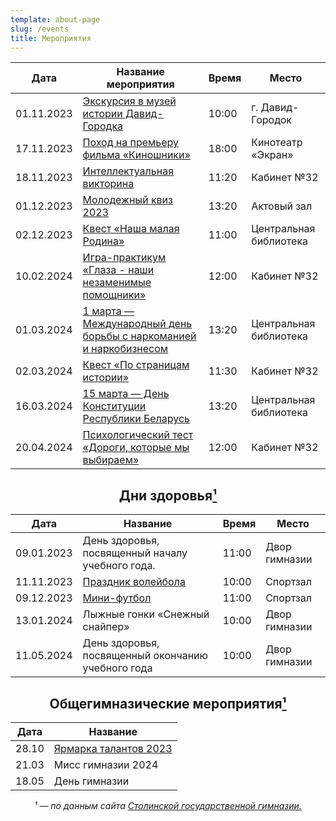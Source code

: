 ```yaml
---
template: about-page
slug: /events
title: Мероприятия
---
```

<center>
<table class="events">
<thead>
  <tr>
    <th class="tg-0pky">Дата</th>
    <th class="tg-0pky">Название мероприятия</th>
    <th class="tg-0pky">Время</th>
    <th class="tg-0pky">Место</th>
  </tr>
</thead>
<tbody>
  <tr>
    <td class="tg-0pky">01.11.2023</td>
    <td class="tg-0pky"><a href="https://blog-10a.netlify.app/museum-david" target="_blank" rel="noopener noreferrer">Экскурсия в музей истории Давид-Городка</a></td>
    <td class="tg-0pky">10:00</td>
    <td class="tg-0pky">г. Давид-Городок</td>
  </tr>
  <tr>
    <td class="tg-0pky">17.11.2023</td>
    <td class="tg-0pky"><a href="https://blog-10a.netlify.app/cinema-k" target="_blank" rel="noopener noreferrer">Поход на премьеру фильма «Киношники»</a></td>
    <td class="tg-0pky">18:00</td>
    <td class="tg-0pky">Кинотеатр «Экран»</td>
  </tr>
<tr>
    <td class="tg-0lax">18.11.2023</td>
    <td class="tg-0lax"><a href="https://blog-10a.netlify.app/quiz" target="_blank" rel="noopener noreferrer">Интеллектуальная викторина</a></td>
    <td class="tg-0lax">11:20</td>
    <td class="tg-0lax">Кабинет №32</td>
  </tr>
<tr>
    <td class="tg-0lax">01.12.2023</td>
    <td class="tg-0lax"><a href="https://blog-10a.netlify.app/quiz-2023" target="_blank" rel="noopener noreferrer">Молодежный квиз 2023</a></td>
    <td class="tg-0lax">13:20</td>
    <td class="tg-0lax">Актовый зал</td>
  </tr>
  <tr>
    <td class="tg-0pky">02.12.2023</td>
    <td class="tg-0pky"><a href="https://blog-10a.netlify.app/bibliotheca/kvest" target="_blank" rel="noopener noreferrer">Квест «Наша малая Родина»</a></td>
    <td class="tg-0pky">11:00</td>
    <td class="tg-0pky">Центральная библиотека</td>
  </tr>
  <tr>
    <td class="tg-0lax">10.02.2024</td>
    <td class="tg-0lax"><a href="https://blog-10a.netlify.app/game-practice" target="_blank" rel="noopener noreferrer">Игра-практикум «Глаза - наши незаменимые помощники»</a></td>
    <td class="tg-0lax">12:00</td>
    <td class="tg-0lax">Кабинет №32</td>
  </tr>
 <tr>
    <td class="tg-0lax">01.03.2024</td>
    <td class="tg-0lax"><a href="https://blog-10a.netlify.app/bibliotheca/1-march" target="_blank" rel="noopener noreferrer">1 марта — Международный день борьбы с наркоманией и наркобизнесом
</td>
<td class="tg-0lax">13:20</td>
    <td class="tg-0lax">Центральная библиотека</td>
  </tr>
<tr>
    <td class="tg-0lax">02.03.2024</td>
    <td class="tg-0lax"><a href="https://blog-10a.netlify.app/pages-about-history" target="_blank" rel="noopener noreferrer">Квест «По страницам истории»</a></td>
    <td class="tg-0lax">11:30</td>
    <td class="tg-0lax">Кабинет №32</td>
  </tr>
    <tr>
    <td class="tg-0lax">16.03.2024</td>
    <td class="tg-0lax"><a href="https://blog-10a.netlify.app/Constitution-Day">15 марта — День Конституции Республики Беларусь</a></td>
    <td class="tg-0lax">13:20</td>
    <td class="tg-0lax">Центральная библиотека</td>
  </tr>
  <tr>
    <td class="tg-0lax">20.04.2024</td>
    <td class="tg-0lax"><a href="https://blog-10a.netlify.app/career-guidance-test">Психологический тест «Дороги, которые мы выбираем»</a></td>
    <td class="tg-0lax">12:00</td>
    <td class="tg-0lax">Кабинет №32</td>
  </tr>
</tbody>
</table>

<h2>Дни здоровья<a href="#cite-1">¹</a></h2>
<table class="events-health">
<thead>
  <tr>
    <th class="tg-0pky">Дата</th>
    <th class="tg-0pky">Название</th>
    <th class="tg-0pky">Время</th>
    <th class="tg-0pky">Место</th>
  </tr>
</thead>
<tbody>
  <tr>
    <td class="tg-0pky">09.01.2023</td>
    <td class="tg-acii">День здоровья, посвященный началу учебного года.</td>
    <td class="tg-xls6">11:00</td>
    <td class="tg-0pky">Двор гимназии</td>
  </tr>
  <tr>
    <td class="tg-0pky">11.11.2023</td>
    <td class="tg-acii"><a href="https://blog-10a.netlify.app/volleyball" target="_blank" rel="noopener noreferrer">Праздник волейбола</a></td>
    <td class="tg-xls6">10:00</td>
    <td class="tg-0pky">Спортзал</td>
  </tr>
  <tr>
    <td class="tg-0pky">09.12.2023</td>
    <td class="tg-acii"><a href="https://blog-10a.netlify.app/football-2023" target="_blank" rel="noopener noreferrer">Мини-футбол</a></td>
    <td class="tg-xls6">11:00</td>
    <td class="tg-0pky">Спортзал</td>
  </tr>
  <tr>
    <td class="tg-0pky">13.01.2024</td>
    <td class="tg-acii">Лыжные гонки «Снежный снайпер»</td>
    <td class="tg-xls6">10:00</td>
    <td class="tg-0pky">Двор гимназии</td>
  </tr>
  <tr>
    <td class="tg-0pky">11.05.2024</td>
    <td class="tg-acii">День здоровья, посвященный окончанию учебного года</td>
    <td class="tg-xls6">10:00</td>
    <td class="tg-0pky">Двор гимназии</td>
  </tr>
</tbody>
</table>

<h2>Общегимназические мероприятия<a href="#cite-1">¹</a></h2>

<center><table class="global-events">
<thead>
  <tr>
    <th class="tg-0lax">Дата</th>
    <th class="tg-0lax">Название</th>
  </tr>
</thead>
<tbody>
  <tr>
    <td class="tg-0lax">28.10</td>
    <td class="tg-0lax"><a href="https://blog-10a.netlify.app/yarmarka-2023" target="_blank" rel="noopener noreferrer">Ярмарка талантов 2023</a></td>
  </tr>
  <tr>
    <td class="tg-0lax">21.03</td>
    <td class="tg-0lax">Мисс гимназии 2024</td>
  </tr>
  <tr>
    <td class="tg-0lax">18.05</td>
    <td class="tg-0lax">День гимназии</td>
  </tr>
</tbody>
</table>
<cite><a id="cite-1">¹</a> — по данным сайта <a href="https://gim.roo-stolin.gov.by/%D1%83%D1%87%D0%B0%D1%89%D0%B8%D0%BC%D1%81%D1%8F/%D1%88%D0%B5%D1%81%D1%82%D0%BE%D0%B9-%D1%88%D0%BA%D0%BE%D0%BB%D1%8C%D0%BD%D1%8B%D0%B9-%D0%B4%D0%B5%D0%BD%D1%8C">Столинской государственной гимназии.</a></cite>
</center>